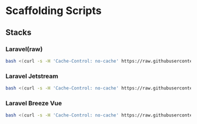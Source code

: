 # Scaffolding Scripts

## Stacks

### Laravel(raw)

```bash
bash <(curl -s -H 'Cache-Control: no-cache' https://raw.githubusercontent.com/sistematico/sf-scripts/main/laravel/sf-laravel)
```

### Laravel Jetstream

```bash
bash <(curl -s -H 'Cache-Control: no-cache' https://raw.githubusercontent.com/sistematico/sf-scripts/main/laravel-jetstream/sf-laravel-jetstream)
```

### Laravel Breeze Vue

```bash
bash <(curl -s -H 'Cache-Control: no-cache' https://raw.githubusercontent.com/sistematico/sf-scripts/main/laravel-breeze/sf-laravel-breeze)
```